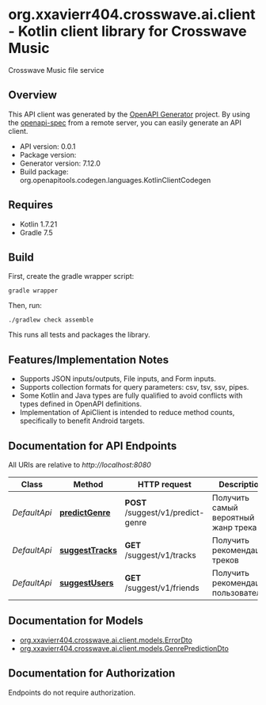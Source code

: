 # org.xxavierr404.crosswave.ai.client - Kotlin client library for Crosswave Music

Crosswave Music file service

## Overview
This API client was generated by the [OpenAPI Generator](https://openapi-generator.tech) project.  By using the [openapi-spec](https://github.com/OAI/OpenAPI-Specification) from a remote server, you can easily generate an API client.

- API version: 0.0.1
- Package version: 
- Generator version: 7.12.0
- Build package: org.openapitools.codegen.languages.KotlinClientCodegen

## Requires

* Kotlin 1.7.21
* Gradle 7.5

## Build

First, create the gradle wrapper script:

```
gradle wrapper
```

Then, run:

```
./gradlew check assemble
```

This runs all tests and packages the library.

## Features/Implementation Notes

* Supports JSON inputs/outputs, File inputs, and Form inputs.
* Supports collection formats for query parameters: csv, tsv, ssv, pipes.
* Some Kotlin and Java types are fully qualified to avoid conflicts with types defined in OpenAPI definitions.
* Implementation of ApiClient is intended to reduce method counts, specifically to benefit Android targets.

<a id="documentation-for-api-endpoints"></a>
## Documentation for API Endpoints

All URIs are relative to *http://localhost:8080*

| Class | Method | HTTP request | Description |
| ------------ | ------------- | ------------- | ------------- |
| *DefaultApi* | [**predictGenre**](docs/DefaultApi.md#predictgenre) | **POST** /suggest/v1/predict-genre | Получить самый вероятный жанр трека |
| *DefaultApi* | [**suggestTracks**](docs/DefaultApi.md#suggesttracks) | **GET** /suggest/v1/tracks | Получить рекомендации треков |
| *DefaultApi* | [**suggestUsers**](docs/DefaultApi.md#suggestusers) | **GET** /suggest/v1/friends | Получить рекомендации пользователей |


<a id="documentation-for-models"></a>
## Documentation for Models

 - [org.xxavierr404.crosswave.ai.client.models.ErrorDto](docs/ErrorDto.md)
 - [org.xxavierr404.crosswave.ai.client.models.GenrePredictionDto](docs/GenrePredictionDto.md)


<a id="documentation-for-authorization"></a>
## Documentation for Authorization

Endpoints do not require authorization.

